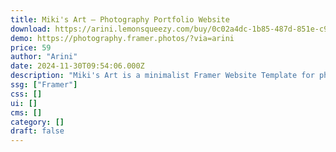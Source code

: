 ```yaml
---
title: Miki's Art — Photography Portfolio Website
download: https://arini.lemonsqueezy.com/buy/0c02a4dc-1b85-487d-851e-c9bf6fd3a06f
demo: https://photography.framer.photos/?via=arini
price: 59
author: "Arini"
date: 2024-11-30T09:54:06.000Z
description: "Miki's Art is a minimalist Framer Website Template for photographers. It features a clean, modern, and minimal design that allows photographers to showcase their work clearly and concisely."
ssg: ["Framer"]
css: []
ui: []
cms: []
category: []
draft: false
---
```

